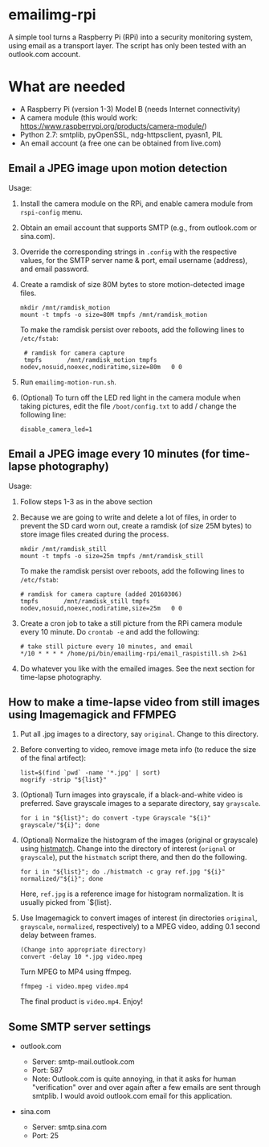 # emailimg-rpi
A simple tool turns a Raspberry Pi (RPi) into a security monitoring system, using email as a transport layer. The script has only been tested with an outlook.com account.

# What are needed
- A Raspberry Pi (version 1-3) Model B (needs Internet connectivity)
- A camera module (this would work: https://www.raspberrypi.org/products/camera-module/)
- Python 2.7: smtplib, pyOpenSSL, ndg-httpsclient, pyasn1, PIL
- An email account (a free one can be obtained from live.com)


## Email a JPEG image upon motion detection

Usage:

1. Install the camera module on the RPi, and enable camera module from `rspi-config` menu.

2. Obtain an email account that supports SMTP (e.g., from outlook.com or sina.com). 

3. Override the corresponding strings in `.config` with the respective values, for the SMTP server name & port, email username (address), and email password.

4. Create a ramdisk of size 80M bytes to store motion-detected image files.
   ```
   mkdir /mnt/ramdisk_motion
   mount -t tmpfs -o size=80M tmpfs /mnt/ramdisk_motion 
   ```

   To make the ramdisk persist over reboots, add the following lines to `/etc/fstab`:
   ```
    # ramdisk for camera capture
    tmpfs       /mnt/ramdisk_motion tmpfs   nodev,nosuid,noexec,nodiratime,size=80m   0 0
   ``` 

5. Run `emailimg-motion-run.sh`. 

6. (Optional) To turn off the LED red light in the camera module when taking pictures, edit the file `/boot/config.txt` to add / change the following line:
    ```
    disable_camera_led=1
    ```
## Email a JPEG image every 10 minutes (for time-lapse photography)

Usage:
1. Follow steps 1-3 as in the above section

2. Because we are going to write and delete a lot of files, in order to prevent the SD card worn out, create a ramdisk (of size 25M bytes) to store image files created during the process.
    ```
    mkdir /mnt/ramdisk_still
    mount -t tmpfs -o size=25m tmpfs /mnt/ramdisk_still
    ```
   To make the ramdisk persist over reboots, add the following lines to `/etc/fstab`:

    ```
    # ramdisk for camera capture (added 20160306)
    tmpfs       /mnt/ramdisk_still tmpfs   nodev,nosuid,noexec,nodiratime,size=25m   0 0
    ``` 
3. Create a cron job to take a still picture from the RPi camera module every 10 minute. Do `crontab -e` and add the following:

    ```
    # take still picture every 10 minutes, and email
    */10 * * * * /home/pi/bin/emailimg-rpi/email_raspistill.sh 2>&1
    ```
4. Do whatever you like with the emailed images. See the next section for time-lapse photography.

## How to make a time-lapse video from still images using Imagemagick and FFMPEG

1. Put all .jpg images to a directory, say `original`. Change to this directory.

2. Before converting to video, remove image meta info (to reduce the size of the final artifect):
   ```
   list=$(find `pwd` -name '*.jpg' | sort)
   mogrify -strip "${list}"
   ```
3. (Optional) Turn images into grayscale, if a black-and-white video is preferred. Save grayscale images to a separate directory, say `grayscale`.
   ```
   for i in "${list}"; do convert -type Grayscale "${i}" grayscale/"${i}"; done
   ```

4. (Optional) Normalize the histogram of the images (original or grayscale) using [histmatch](http://www.fmwconcepts.com/imagemagick/histmatch/index.php). Change into the directory of interest (`orignal` or `grayscale`), put the `histmatch` script there, and then do the following.
   ```
   for i in "${list}"; do ./histmatch -c gray ref.jpg "${i}" normalized/"${i}"; done
   ```
   Here, `ref.jpg` is a reference image for histogram normalization. It is usually picked from `${list}.

5. Use Imagemagick to convert images of interest (in directories `original`, `grayscale`, `normalized`, respectively) to a MPEG video, adding 0.1 second delay between frames.
   ```
   (Change into appropriate directory)
   convert -delay 10 *.jpg video.mpeg
   ```
   Turn MPEG to MP4 using ffmpeg.
   ```
   ffmpeg -i video.mpeg video.mp4
   ```

   The final product is `video.mp4`. Enjoy!

## Some SMTP server settings

* outlook.com
  - Server: smtp-mail.outlook.com
  - Port: 587
  - Note: Outlook.com is quite annoying, in that it asks for human
    "verification" over and over again after a few emails are sent through
    smtplib. I would avoid outlook.com email for this application.

* sina.com
  - Server: smtp.sina.com
  - Port: 25


